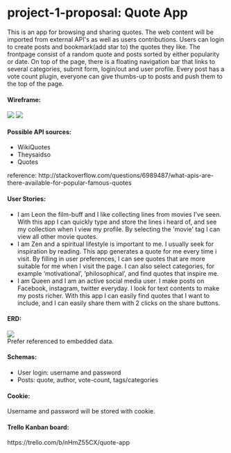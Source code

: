 # project-1-proposal: Quote App

This is an app for browsing and sharing quotes.  The web content will be imported from external API's as well as users contributions. 
Users can login to create posts and bookmark(add star to) the quotes they like. 
The frontpage consist of a random quote and posts sorted by either popularity or date. On top of the page, there is a floating navigation bar that links to several categories, submit form, login/out and user profile.
Every post has a vote count plugin, everyone can give thumbs-up to posts and push them to the top of the page.

<h4>Wireframe:</h4>
<img src="https://cloud.githubusercontent.com/assets/13576777/10688133/da735af8-7926-11e5-964f-4f4e2d1a1f52.jpg">
<img src="https://cloud.githubusercontent.com/assets/13576777/10688131/d7474d4e-7926-11e5-9247-1a23e756901c.jpg">

<h4>Possible API sources:</h4>
<ul>
<li>WikiQuotes</li>
<li>Theysaidso</li>
<li>Quotes</li></ul>
reference: http://stackoverflow.com/questions/6989487/what-apis-are-there-available-for-popular-famous-quotes

<h4>User Stories:</h4>
<ul><li>I am Leon the film-buff and I like collecting lines from movies I've seen. With this app I can quickly type and store the lines i heard of, and see my collection when I view my profile. By selecting the 'movie' tag I can view all other movie quotes.
</li>
<li>I am Zen and a spiritual lifestyle is important to me. I usually seek for inspiration by reading. This app generates a quote for me every time i visit. By filling in user preferences, I can see quotes that are more suitable for me when I visit the page. I can also select categories, for example ‘motivational’, ’philosophical’, and find quotes that inspire me.
</li>
<li>I am Queen and I am an active social media user. I make posts on Facebook, instagram, twitter everyday. I look for text contents to make my posts richer. With this app I can easily find quotes that I want to include, and I can easily share them with 2 clicks on the share buttons. 
</li></ul>

<h4>ERD:</h4>
<img src="https://cloud.githubusercontent.com/assets/13576777/10687798/b990266a-7924-11e5-9abe-f3ca524ca4e6.png">
<br>Prefer referenced to embedded data.

<h4>Schemas:</h4>
<ul>
<li>User login: username and password</li><li>
Posts: quote, author, vote-count, tags/categories</li></ul>

<h4>Cookie:</h4>
Username and password will be stored with cookie.

<h4>Trello Kanban board:</h4>
https://trello.com/b/nHmZ55CX/quote-app
